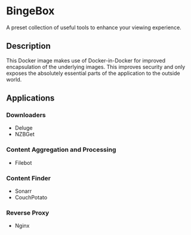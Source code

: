 # BingeBox
A preset collection of useful tools to enhance your viewing experience.

## Description
This Docker image makes use of Docker-in-Docker for improved encapsulation of the underlying images. This improves security and only exposes the absolutely essential parts of the application to the outside world.

## Applications
### Downloaders
- Deluge
- NZBGet

### Content Aggregation and Processing
- Filebot

### Content Finder
- Sonarr
- CouchPotato

### Reverse Proxy
- Nginx